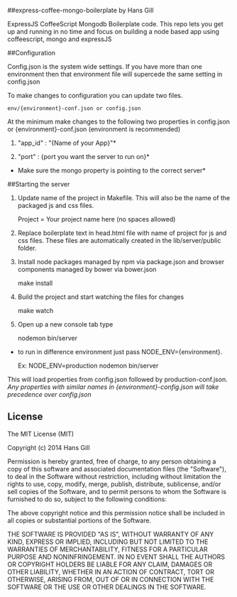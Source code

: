 
##express-coffee-mongo-boilerplate by Hans Gill

ExpressJS CoffeeScript Mongodb Boilerplate code. This repo lets you get up and running in no time and focus on building a node based app using coffeescript, mongo and expressJS

##Configuration

Config.json is the system wide settings. If you have more than one environment then that environment file will supercede the same setting in config.json

To make changes to configuration you can update two files.

    env/{environment}-conf.json or config.json

At the minimum make changes to the following two properties in config.json or {environment}-conf.json (environment is recommended)

1) "app_id" : "{Name of your App}"*

2) "port" : {port you want the server to run on}*

* Make sure the mongo property is pointing to the correct server*


##Starting the server

1) Update name of the project in Makefile. This will also be the name of the packaged js and css files.
    
    Project = Your project name here (no spaces allowed)

2) Replace boilerplate text in head.html file with name of project for js and css files. These files are automatically created in the lib/server/public folder.

    <link href="css/boilerplate.css" rel="stylesheet">
    <script src="js/boilerplate.build.js" type="text/javascript"></script>

3) Install node packages managed by npm via package.json and browser components managed by bower via bower.json
  
    make install

4) Build the project and start watching the files for changes

    make watch

5) Open up a new console tab type
    
    nodemon bin/server

  * to run in difference environment just pass NODE_ENV={environment}.
  
    Ex: NODE_ENV=production nodemon bin/server

  This will load properties from config.json followed by production-conf.json. *Any properties with similar names in {environment}-config.json will take precedence over config.json*


## License 

The MIT License (MIT)

Copyright (c) 2014 Hans Gill

Permission is hereby granted, free of charge, to any person obtaining a copy
of this software and associated documentation files (the "Software"), to deal
in the Software without restriction, including without limitation the rights
to use, copy, modify, merge, publish, distribute, sublicense, and/or sell
copies of the Software, and to permit persons to whom the Software is
furnished to do so, subject to the following conditions:

The above copyright notice and this permission notice shall be included in
all copies or substantial portions of the Software.

THE SOFTWARE IS PROVIDED "AS IS", WITHOUT WARRANTY OF ANY KIND, EXPRESS OR
IMPLIED, INCLUDING BUT NOT LIMITED TO THE WARRANTIES OF MERCHANTABILITY,
FITNESS FOR A PARTICULAR PURPOSE AND NONINFRINGEMENT. IN NO EVENT SHALL THE
AUTHORS OR COPYRIGHT HOLDERS BE LIABLE FOR ANY CLAIM, DAMAGES OR OTHER
LIABILITY, WHETHER IN AN ACTION OF CONTRACT, TORT OR OTHERWISE, ARISING FROM,
OUT OF OR IN CONNECTION WITH THE SOFTWARE OR THE USE OR OTHER DEALINGS IN
THE SOFTWARE.